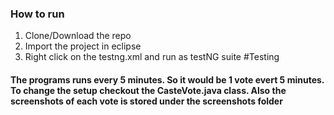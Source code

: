 
### How to run 
1. Clone/Download the repo
2. Import the project in eclipse
3. Right click on the testng.xml and run as testNG suite
#Testing
#### The programs runs every 5 minutes. So it would be 1 vote evert 5 minutes. To change the setup checkout the CasteVote.java class. Also the screenshots of each vote is stored under the screenshots folder
